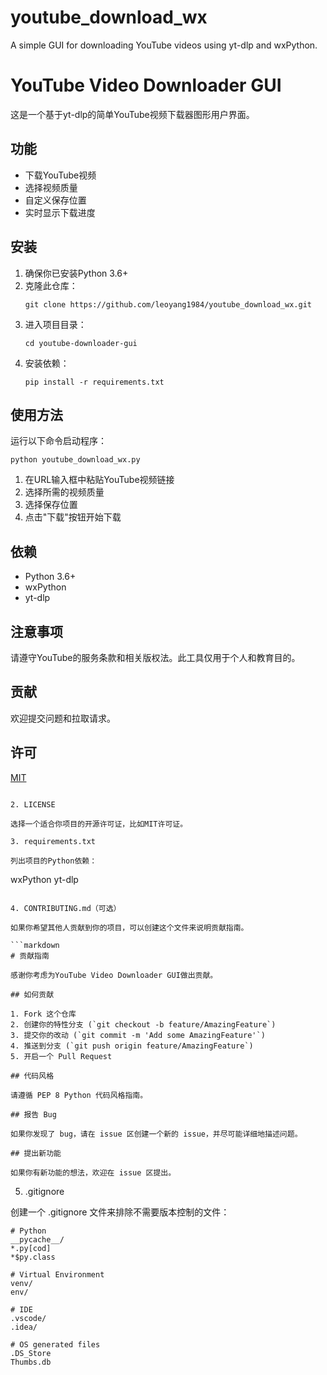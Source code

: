 # youtube_download_wx
A simple GUI for downloading YouTube videos using yt-dlp and wxPython.

# YouTube Video Downloader GUI

这是一个基于yt-dlp的简单YouTube视频下载器图形用户界面。

## 功能

- 下载YouTube视频
- 选择视频质量
- 自定义保存位置
- 实时显示下载进度

## 安装

1. 确保你已安装Python 3.6+
2. 克隆此仓库：
   ```
   git clone https://github.com/leoyang1984/youtube_download_wx.git
   ```
3. 进入项目目录：
   ```
   cd youtube-downloader-gui
   ```
4. 安装依赖：
   ```
   pip install -r requirements.txt
   ```

## 使用方法

运行以下命令启动程序：

```
python youtube_download_wx.py
```

1. 在URL输入框中粘贴YouTube视频链接
2. 选择所需的视频质量
3. 选择保存位置
4. 点击"下载"按钮开始下载

## 依赖

- Python 3.6+
- wxPython
- yt-dlp

## 注意事项

请遵守YouTube的服务条款和相关版权法。此工具仅用于个人和教育目的。

## 贡献

欢迎提交问题和拉取请求。

## 许可

[MIT](https://choosealicense.com/licenses/mit/)
```

2. LICENSE

选择一个适合你项目的开源许可证，比如MIT许可证。

3. requirements.txt

列出项目的Python依赖：

```
wxPython
yt-dlp
```

4. CONTRIBUTING.md（可选）

如果你希望其他人贡献到你的项目，可以创建这个文件来说明贡献指南。

```markdown
# 贡献指南

感谢你考虑为YouTube Video Downloader GUI做出贡献。

## 如何贡献

1. Fork 这个仓库
2. 创建你的特性分支 (`git checkout -b feature/AmazingFeature`)
3. 提交你的改动 (`git commit -m 'Add some AmazingFeature'`)
4. 推送到分支 (`git push origin feature/AmazingFeature`)
5. 开启一个 Pull Request

## 代码风格

请遵循 PEP 8 Python 代码风格指南。

## 报告 Bug

如果你发现了 bug，请在 issue 区创建一个新的 issue，并尽可能详细地描述问题。

## 提出新功能

如果你有新功能的想法，欢迎在 issue 区提出。
```

5. .gitignore

创建一个 .gitignore 文件来排除不需要版本控制的文件：

```
# Python
__pycache__/
*.py[cod]
*$py.class

# Virtual Environment
venv/
env/

# IDE
.vscode/
.idea/

# OS generated files
.DS_Store
Thumbs.db
